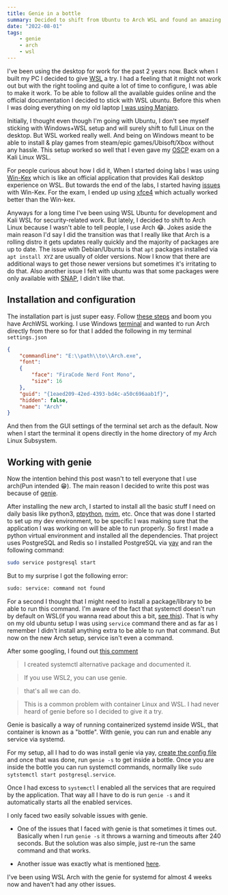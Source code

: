 ```yaml
---
title: Genie in a bottle
summary: Decided to shift from Ubuntu to Arch WSL and found an amazing way to run systemd.
date: "2022-08-01"
tags:
    - genie
    - arch
    - wsl
---
```


I've been using the desktop for work for the past 2 years now. Back when I built my PC I decided to give [WSL](https://docs.microsoft.com/en-us/windows/wsl/install) a try. I had a feeling that it might not work out but with the right tooling and quite a lot of time to configure, I was able to make it work. To be able to follow all the available guides online and the official documentation I decided to stick with WSL ubuntu. Before this when I was doing everything on my old laptop [I was using Manjaro](https://knowyourmeme.com/memes/btw-i-use-arch).

Initially, I thought even though I'm going with Ubuntu, I don't see myself sticking with Windows+WSL setup and will surely shift to full Linux on the desktop. But WSL worked really well. And being on Windows meant to be able to install & play games from steam/epic games/Ubisoft/Xbox without any hassle. This setup worked so well that I even gave my [OSCP](https://www.offensive-security.com/pwk-oscp/) exam on a Kali Linux WSL.

For people curious about how I did it, When I started doing labs I was using [Win-Kex](https://www.kali.org/docs/wsl/win-kex/) which is like an official application that provides Kali desktop experience on WSL. But towards the end of the labs, I started having [issues](https://github.com/microsoft/WSL/discussions/6675) with Win-Kex. For the exam, I ended up using [xfce4](https://gitlab.xfce.org/xfce) which actually worked better than the Win-kex.

Anyways for a long time I've been using WSL Ubuntu for development and Kali WSL for security-related work. But lately, I decided to shift to Arch Linux because I wasn't able to tell people, I use Arch 😂. Jokes aside the main reason I'd say I did the transition was that I really like that Arch is a rolling distro it gets updates really quickly and the majority of packages are up to date. The issue with Debian/Ubuntu is that `apt` packages installed via `apt install XYZ` are usually of older versions. Now I know that there are additional ways to get those newer versions but sometimes it's irritating to do that. Also another issue I felt with ubuntu was that some packages were only available with [SNAP](https://snapcraft.io/), I didn't like that.

## Installation and configuration

The installation part is just super easy. Follow [these steps](https://github.com/yuk7/ArchWSL#zip) and boom you have ArchWSL working. I use Windows [terminal](https://github.com/microsoft/terminal) and wanted to run Arch directly from there so for that I added the following in my terminal `settings.json`

```json
{
    "commandline": "E:\\path\\to\\Arch.exe",
    "font":
    {
        "face": "FiraCode Nerd Font Mono",
        "size": 16
    },
    "guid": "{1eaed209-42ed-4393-bd4c-a50c696aab1f}",
    "hidden": false,
    "name": "Arch"
}
```

And then from the GUI settings of the terminal set arch as the default. Now when I start the terminal it opens directly in the home directory of my Arch Linux Subsystem.

## Working with genie

Now the intention behind this post wasn't to tell everyone that I use arch(Pun intended 😁). The main reason I decided to write this post was because of [genie](https://github.com/arkane-systems/genie).

After installing the new arch, I started to install all the basic stuff I need on daily basis like python3, [ptpython](https://github.com/prompt-toolkit/ptpython), [nvim](https://github.com/prompt-toolkit/ptpython), etc. Once that was done I started to set up my dev environment, to be specific I was making sure that the application I was working on will be able to run properly. So first I made a python virtual environment and installed all the dependencies. That project uses PostgreSQL and Redis so I installed PostgreSQL via [yay](https://github.com/Jguer/yay) and ran the following command:

```bash
sudo service postgresql start
```
But to my surprise I got the following error:

```bash
sudo: service: command not found
```

For a second I thought that I might need to install a package/library to be able to run this command. I'm aware of the fact that systemctl doesn't run by default on WSL(if you wanna read about this a bit, [see this](https://superuser.com/a/1719430)). That is why on my old ubuntu setup I was using `service` command there and as far as I remember I didn't install anything extra to be able to run that command. But now on the new Arch setup, service isn't even a command.

After some googling, I found out [this comment](https://github.com/yuk7/ArchWSL/issues/20#issuecomment-545245760)

> I created systemctl alternative package and documented it.

> If you use WSL2, you can use genie.

> that's all we can do.

> This is a common problem with container Linux and WSL.
I had never heard of genie before so I decided to give it a try.

Genie is basically a way of running containerized systemd inside WSL, that container is known as a "bottle". With genie, you can run and enable any service via systemd.

For my setup, all I had to do was install genie via yay, [create the config file](https://github.com/arkane-systems/genie#configuration-file) and once that was done, run `genie -s` to get inside a bottle. Once you are inside the bottle you can run systemctl commands, normally like `sudo sytstemctl start postgresql.service`.


Once I had excess to `systemctl` I enabled all the services that are required by the application. That way all I have to do is run `genie -s` and it automatically starts all the enabled services.

I only faced two easily solvable issues with genie.

* One of the issues that I faced with genie is that sometimes it times out. Basically when I run `genie -s` it throws a warning and timeouts after 240 seconds. But the solution was also simple, just re-run the same command and that works.

* Another issue was exactly what is mentioned [here](https://github.com/arkane-systems/genie/wiki/Command-%22code%22-not-found-for-VScode-remote-in-bottle%3F-Here%27s-a-solution).

I've been using WSL Arch with the genie for systemd for almost 4 weeks now and haven't had any other issues.
